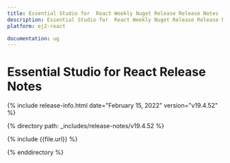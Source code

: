 ```yaml
---
title: Essential Studio for  React Weekly Nuget Release Release Notes  
description: Essential Studio for  React Weekly Nuget Release Release Notes  
platform: ej2-react

documentation: ug
---
```


# Essential Studio for  React  Release Notes  

{% include release-info.html date="February 15, 2022"   version="v19.4.52" %} 

{% directory path: _includes/release-notes/v19.4.52 %}

{% include {{file.url}} %}

{% enddirectory %}
